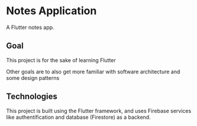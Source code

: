 # Notes Application

A Flutter notes app.

## Goal

This project is for the sake of learning Flutter

Other goals are to also get more familiar with software architecture and some design patterns

## Technologies

This project is built using the Flutter framework, and uses Firebase services like authentification and database (Firestore) as a backend.
